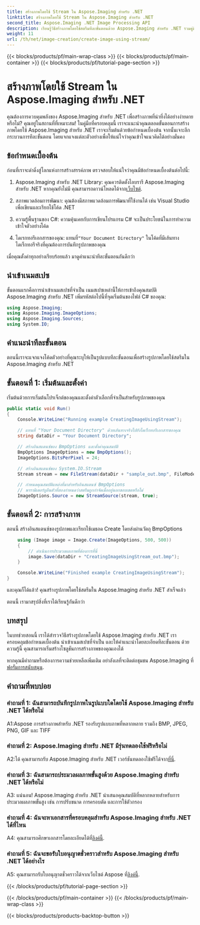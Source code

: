 ```yaml
---
title: สร้างภาพโดยใช้ Stream ใน Aspose.Imaging สำหรับ .NET
linktitle: สร้างภาพโดยใช้ Stream ใน Aspose.Imaging สำหรับ .NET
second_title: Aspose.Imaging .NET Image Processing API
description: เรียนรู้วิธีสร้างภาพโดยใช้สตรีมทีละขั้นตอนด้วย Aspose.Imaging สำหรับ .NET รวมคู่มือ ข้อกำหนดเบื้องต้น และคำถามที่พบบ่อยไว้แล้ว
weight: 11
url: /th/net/image-creation/create-image-using-stream/
---
```


{{< blocks/products/pf/main-wrap-class >}}
{{< blocks/products/pf/main-container >}}
{{< blocks/products/pf/tutorial-page-section >}}

# สร้างภาพโดยใช้ Stream ใน Aspose.Imaging สำหรับ .NET

คุณต้องการควบคุมพลังของ Aspose.Imaging สำหรับ .NET เพื่อสร้างภาพที่น่าทึ่งได้อย่างง่ายดายหรือไม่? คุณอยู่ในสถานที่ที่เหมาะสม! ในคู่มือที่ครอบคลุมนี้ เราจะแนะนำคุณตลอดขั้นตอนการสร้างภาพโดยใช้ Aspose.Imaging สำหรับ .NET เราจะเริ่มต้นด้วยข้อกำหนดเบื้องต้น จากนั้นเจาะลึกกระบวนการทีละขั้นตอน โดยแจกแจงแต่ละตัวอย่างเพื่อให้แน่ใจว่าคุณเข้าใจแนวคิดได้อย่างมั่นคง

## ข้อกำหนดเบื้องต้น

ก่อนที่เราจะดำดิ่งสู่โลกแห่งการสร้างสรรค์ภาพ ตรวจสอบให้แน่ใจว่าคุณมีข้อกำหนดเบื้องต้นต่อไปนี้:

1.  Aspose.Imaging สำหรับ .NET Library: คุณควรติดตั้งไลบรารี Aspose.Imaging สำหรับ .NET หากคุณยังไม่มี คุณสามารถดาวน์โหลดได้จาก[เว็บไซต์](https://releases.aspose.com/imaging/net/).

2. สภาพแวดล้อมการพัฒนา: คุณต้องมีสภาพแวดล้อมการพัฒนาที่ใช้งานได้ เช่น Visual Studio เพื่อเขียนและเรียกใช้โค้ด .NET

3. ความรู้พื้นฐานของ C#: ความคุ้นเคยกับการเขียนโปรแกรม C# จะเป็นประโยชน์ในการทำความเข้าใจตัวอย่างโค้ด

4.  ไดเรกทอรีเอกสารของคุณ: แทนที่`"Your Document Directory"` ในโค้ดที่มีเส้นทางไดเร็กทอรีจริงที่คุณต้องการบันทึกรูปภาพของคุณ

เมื่อคุณตั้งค่าทุกอย่างเรียบร้อยแล้ว มาดูคำแนะนำทีละขั้นตอนกันดีกว่า

## นำเข้าเนมสเปซ

ขั้นตอนแรกคือการนำเข้าเนมสเปซที่จำเป็น เนมสเปซเหล่านี้ให้การเข้าถึงคุณสมบัติ Aspose.Imaging สำหรับ .NET เพิ่มรหัสต่อไปนี้ที่จุดเริ่มต้นของไฟล์ C# ของคุณ:

```csharp
using Aspose.Imaging;
using Aspose.Imaging.ImageOptions;
using Aspose.Imaging.Sources;
using System.IO;
```

## คำแนะนำทีละขั้นตอน

ตอนนี้เราจะแจกแจงโค้ดตัวอย่างที่คุณระบุให้เป็นรูปแบบทีละขั้นตอนเพื่อสร้างรูปภาพโดยใช้สตรีมใน Aspose.Imaging สำหรับ .NET

## ขั้นตอนที่ 1: เริ่มต้นและตั้งค่า

เริ่มต้นด้วยการเริ่มต้นโปรเจ็กต์ของคุณและตั้งค่าตัวเลือกที่จำเป็นสำหรับรูปภาพของคุณ

```csharp
public static void Run()
{
    Console.WriteLine("Running example CreatingImageUsingStream");

    // แทนที่ "Your Document Directory" ด้วยเส้นทางจริงไปยังไดเร็กทอรีเอกสารของคุณ
    string dataDir = "Your Document Directory";

    // สร้างอินสแตนซ์ของ BmpOptions และตั้งค่าคุณสมบัติ
    BmpOptions ImageOptions = new BmpOptions();
    ImageOptions.BitsPerPixel = 24;

    // สร้างอินสแตนซ์ของ System.IO.Stream
    Stream stream = new FileStream(dataDir + "sample_out.bmp", FileMode.Create);

    // กำหนดคุณสมบัติแหล่งที่มาสำหรับอินสแตนซ์ BmpOptions
    // พารามิเตอร์บูลีนตัวที่สองกำหนดว่าสตรีมถูกกำจัดเมื่ออยู่นอกขอบเขตหรือไม่
    ImageOptions.Source = new StreamSource(stream, true);
```

## ขั้นตอนที่ 2: การสร้างภาพ

ตอนนี้ สร้างอินสแตนซ์ของรูปภาพและเรียกใช้เมธอด Create โดยส่งผ่านวัตถุ BmpOptions

```csharp
    using (Image image = Image.Create(ImageOptions, 500, 500))
    {
        // ดำเนินการประมวลผลภาพที่ต้องการที่นี่
        image.Save(dataDir + "CreatingImageUsingStream_out.bmp");
    }

    Console.WriteLine("Finished example CreatingImageUsingStream");
}
```

และคุณก็ได้แล้ว! คุณสร้างรูปภาพโดยใช้สตรีมใน Aspose.Imaging สำหรับ .NET สำเร็จแล้ว

ตอนนี้ เรามาสรุปสิ่งที่เราได้เรียนรู้กันดีกว่า

## บทสรุป

ในบทช่วยสอนนี้ เราได้สำรวจวิธีสร้างรูปภาพโดยใช้ Aspose.Imaging สำหรับ .NET เราครอบคลุมข้อกำหนดเบื้องต้น นำเข้าเนมสเปซที่จำเป็น และให้คำแนะนำโดยละเอียดทีละขั้นตอน ด้วยความรู้นี้ คุณสามารถเริ่มสร้างโซลูชันการสร้างภาพของคุณเองได้

 หากคุณมีคำถามหรือต้องการความช่วยเหลือเพิ่มเติม อย่าลังเลที่จะติดต่อชุมชน Aspose.Imaging ที่[ฟอรั่มการสนับสนุน](https://forum.aspose.com/).

## คำถามที่พบบ่อย

### คำถามที่ 1: ฉันสามารถบันทึกรูปภาพในรูปแบบใดโดยใช้ Aspose.Imaging สำหรับ .NET ได้หรือไม่

A1:Aspose การสร้างภาพสำหรับ .NET รองรับรูปแบบภาพที่หลากหลาย รวมถึง BMP, JPEG, PNG, GIF และ TIFF

### คำถามที่ 2: Aspose.Imaging สำหรับ .NET มีรุ่นทดลองใช้ฟรีหรือไม่

 A2:ได้ คุณสามารถรับ Aspose.Imaging สำหรับ .NET เวอร์ชันทดลองใช้ฟรีได้จาก[ที่นี่](https://releases.aspose.com/).

### คำถามที่ 3: ฉันสามารถประมวลผลภาพขั้นสูงด้วย Aspose.Imaging สำหรับ .NET ได้หรือไม่

A3: แน่นอน! Aspose.Imaging สำหรับ .NET นำเสนอคุณสมบัติที่หลากหลายสำหรับการประมวลผลภาพขั้นสูง เช่น การปรับขนาด การครอบตัด และการใช้ตัวกรอง

### คำถามที่ 4: ฉันจะหาเอกสารที่ครอบคลุมสำหรับ Aspose.Imaging สำหรับ .NET ได้ที่ไหน

 A4: คุณสามารถศึกษาเอกสารโดยละเอียดได้ที่[ลิงค์นี้](https://reference.aspose.com/imaging/net/).

### คำถามที่ 5: ฉันจะขอรับใบอนุญาตชั่วคราวสำหรับ Aspose.Imaging สำหรับ .NET ได้อย่างไร

 A5: คุณสามารถรับใบอนุญาตชั่วคราวได้จากเว็บไซต์ Aspose ที่[ลิงค์นี้](https://purchase.aspose.com/temporary-license/).

{{< /blocks/products/pf/tutorial-page-section >}}

{{< /blocks/products/pf/main-container >}}
{{< /blocks/products/pf/main-wrap-class >}}

{{< blocks/products/products-backtop-button >}}

